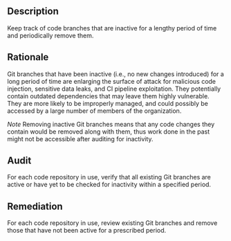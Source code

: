 ## Description

Keep track of code branches that are inactive for a lengthy period of time and periodically remove them.

## Rationale

Git branches that have been inactive (i.e., no new changes introduced) for a long period of time are enlarging the surface of attack for malicious code injection, sensitive data leaks, and CI pipeline exploitation. They potentially contain outdated dependencies that may leave them highly vulnerable. They are more likely to be improperly managed, and could possibly be accessed by a large number of members of the organization.

*Note* Removing inactive Git branches means that any code changes they contain would be removed along with them, thus work done in the past might not be accessible after auditing for inactivity.

## Audit

For each code repository in use, verify that all existing Git branches are active or have yet to be checked for inactivity within a specified period.

## Remediation

For each code repository in use, review existing Git branches and remove those that have not been active for a prescribed period.
